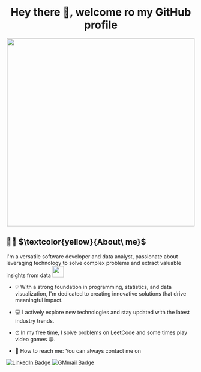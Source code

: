 <div id="header" align="center">
  <h1>Hey there 👋, welcome ro my GitHub profile</h1>
</div>

<div id="header" align="center">
  <img src="https://media.giphy.com/media/LMcB8XospGZO8UQq87/giphy.gif" width="500"/>
</div>

## :woman_technologist: $\textcolor{yellow}{About\ me\}$
<div>
I'm a versatile software developer and data analyst, passionate about leveraging technology to solve complex problems and extract valuable insights from data
<img src="https://media.giphy.com/media/WUlplcMpOCEmTGBtBW/giphy.gif" width="30">
  
- :bulb: With a strong foundation in programming, statistics, and data visualization, I'm dedicated to creating innovative solutions that drive meaningful impact.

- :computer: I actively explore new technologies and stay updated with the latest industry trends.

- :alarm_clock: In my free time, I solve problems on LeetCode and some times play video games :grin:.

- :email: How to reach me: You can always contact me on 
  

</div>

 <div id="badges">
    <a href="https://www.linkedin.com/in/hager-zeyada-a25429a7/">
      <img src="https://img.shields.io/badge/LinkedIn-blue?style=for-the-badge&logo=linkedin&logoColor=white" alt="LinkedIn Badge"/>
    </a>
    <a href="mailto:hagarm34@gmail.com">
      <img src="https://img.shields.io/badge/Gmail-EA4335.svg?style=for-the-badge&logo=Gmail&logoColor=white" alt="GMmail Badge"/>
    </a>
  
 </div>
  

<!--
**HagarMostafa/HagarMostafa** is a ✨ _special_ ✨ repository because its `README.md` (this file) appears on your GitHub profile.

Here are some ideas to get you started:

- 🔭 I’m currently working on ...
- 🌱 I’m currently learning ...
- 👯 I’m looking to collaborate on ...
- 🤔 I’m looking for help with ...
- 💬 Ask me about ...
- 📫 How to reach me: ...
- 😄 Pronouns: ...
- ⚡ Fun fact: ...
-->
